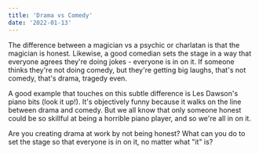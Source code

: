 ```yaml
---
title: 'Drama vs Comedy'
date: '2022-01-13'
---
```


The difference between a magician vs a psychic or charlatan is that the magician is honest. Likewise, a good comedian sets the stage in a way that everyone agrees they're doing jokes - everyone is in on it. If someone thinks they're not doing comedy, but they're getting big laughs, that's not comedy, that's drama, tragedy even.

A good example that touches on this subtle difference is Les Dawson's piano bits (look it up!). It's objectively funny because it walks on the line between drama and comedy. But we all know that only someone honest could be so skillful at being a horrible piano player, and so we're all in on it.

Are you creating drama at work by not being honest? What can you do to set the stage so that everyone is in on it, no matter what "it" is?
